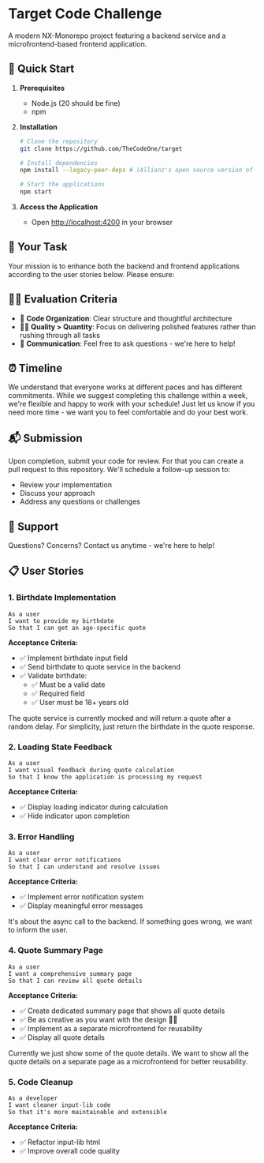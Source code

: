 # Target Code Challenge

A modern NX-Monorepo project featuring a backend service and a microfrontend-based frontend application.

## 🚀 Quick Start

1. **Prerequisites**

   - Node.js (20 should be fine)
   - npm

2. **Installation**

   ```bash
   # Clone the repository
   git clone https://github.com/TheCodeOne/target

   # Install dependencies
   npm install --legacy-peer-deps # (Allianz's open source version of ng-aquila requires legacy peer deps since it's not updated yet to work with the newest angular)

   # Start the applications
   npm start
   ```

3. **Access the Application**
   - Open [http://localhost:4200](http://localhost:4200) in your browser

## 🎯 Your Task

Your mission is to enhance both the backend and frontend applications according to the user stories below. Please ensure:

## 🧑‍⚖️ Evaluation Criteria

- 🧹 **Code Organization**: Clear structure and thoughtful architecture
- 👨‍🏫 **Quality > Quantity**: Focus on delivering polished features rather than rushing through all tasks
- 🤙 **Communication**: Feel free to ask questions - we're here to help!

## ⏰ Timeline

We understand that everyone works at different paces and has different commitments.
While we suggest completing this challenge within a week, we're flexible and happy to work with your schedule! Just let us know if you need more time - we want you to feel comfortable and do your best work.

## 📬 Submission

Upon completion, submit your code for review. For that you can create a pull request to this repository. We'll schedule a follow-up session to:

- Review your implementation
- Discuss your approach
- Address any questions or challenges

## 🤝 Support

Questions? Concerns? Contact us anytime - we're here to help!

## 📋 User Stories

### 1. Birthdate Implementation

```gherkin
As a user
I want to provide my birthdate
So that I can get an age-specific quote
```

**Acceptance Criteria:**

- ✅ Implement birthdate input field
- ✅ Send birthdate to quote service in the backend
- ✅ Validate birthdate:
  - ✅ Must be a valid date
  - ✅ Required field
  - ✅ User must be 18+ years old

The quote service is currently mocked and will return a quote after a random delay. For simplicity, just return the birthdate in the quote response.

### 2. Loading State Feedback

```gherkin
As a user
I want visual feedback during quote calculation
So that I know the application is processing my request
```

**Acceptance Criteria:**

- ✅ Display loading indicator during calculation
- ✅ Hide indicator upon completion

### 3. Error Handling

```gherkin
As a user
I want clear error notifications
So that I can understand and resolve issues
```

**Acceptance Criteria:**

- ✅ Implement error notification system
- ✅ Display meaningful error messages

It's about the async call to the backend. If something goes wrong, we want to inform the user.

### 4. Quote Summary Page

```gherkin
As a user
I want a comprehensive summary page
So that I can review all quote details
```

**Acceptance Criteria:**

- ✅ Create dedicated summary page that shows all quote details
- ✅ Be as creative as you want with the design 🧑‍🎨
- ✅ Implement as a separate microfrontend for reusability
- ✅ Display all quote details

Currently we just show some of the quote details. We want to show all the quote details on a separate page as a microfrontend for better reusability.

### 5. Code Cleanup

```gherkin
As a developer
I want cleaner input-lib code
So that it's more maintainable and extensible
```

**Acceptance Criteria:**

- ✅ Refactor input-lib html
- ✅ Improve overall code quality
